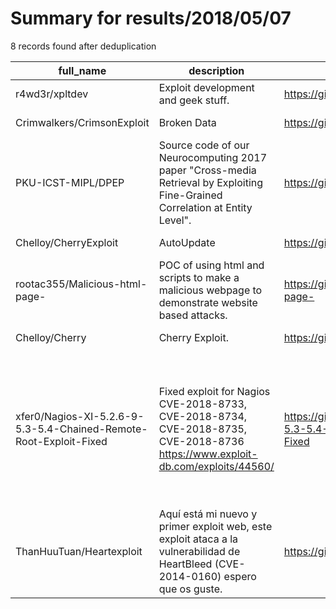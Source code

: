 
# Summary for results/2018/05/07
    
8 records found after deduplication

| full_name | description | html_url | matched_list | matched_count | pushed_at | size | stargazers_count | language | forks_count | vul_ids |
|-------------------------------------------------------------------|------------------------------------------------------------------------------------------------------------------------------------|--------------------------------------------------------------------------------------|----------------|-----------------|---------------------------|--------|--------------------|------------|---------------|----------------------------------------------------------------------|
| r4wd3r/xpltdev | Exploit development and geek stuff. | https://github.com/r4wd3r/xpltdev | ['exploit'] | 1 | 2018-05-07 19:10:20+00:00 | 11 | 2 | Python | 2 | [] |
| Crimwalkers/CrimsonExploit | Broken Data | https://github.com/Crimwalkers/CrimsonExploit | ['exploit'] | 1 | 2018-05-07 04:45:43+00:00 | 297 | 0 | | 0 | [] |
| PKU-ICST-MIPL/DPEP | Source code of our Neurocomputing 2017 paper "Cross-media Retrieval by Exploiting Fine-Grained Correlation at Entity Level". | https://github.com/PKU-ICST-MIPL/DPEP | ['exploit'] | 1 | 2018-05-07 06:50:48+00:00 | 55 | 1 | Matlab | 1 | [] |
| Chelloy/CherryExploit | AutoUpdate | https://github.com/Chelloy/CherryExploit | ['exploit'] | 1 | 2018-05-07 07:40:31+00:00 | 0 | 0 | | 0 | [] |
| rootac355/Malicious-html-page- | POC of using html and scripts to make a malicious webpage to demonstrate website based attacks. | https://github.com/rootac355/Malicious-html-page- | ['attack poc'] | 1 | 2018-05-07 10:14:17+00:00 | 2 | 2 | HTML | 1 | [] |
| Chelloy/Cherry | Cherry Exploit. | https://github.com/Chelloy/Cherry | ['exploit'] | 1 | 2018-05-07 12:18:18+00:00 | 265 | 0 | | 0 | [] |
| xfer0/Nagios-XI-5.2.6-9-5.3-5.4-Chained-Remote-Root-Exploit-Fixed | Fixed exploit for Nagios CVE-2018-8733, CVE-2018-8734, CVE-2018-8735, CVE-2018-8736 https://www.exploit-db.com/exploits/44560/ | https://github.com/xfer0/Nagios-XI-5.2.6-9-5.3-5.4-Chained-Remote-Root-Exploit-Fixed | ['exploit'] | 1 | 2018-05-07 19:55:57+00:00 | 5 | 3 | Python | 0 | ['CVE-2018-8733', 'CVE-2018-8734', 'CVE-2018-8735', 'CVE-2018-8736'] |
| ThanHuuTuan/Heartexploit | Aquí está mi nuevo y primer exploit web, este exploit ataca a la vulnerabilidad de HeartBleed (CVE-2014-0160) espero que os guste. | https://github.com/ThanHuuTuan/Heartexploit | ['exploit'] | 1 | 2018-05-07 19:11:20+00:00 | 7 | 0 | Python | 0 | ['CVE-2014-0160'] |
